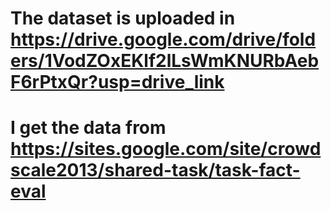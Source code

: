 # The dataset is uploaded in https://drive.google.com/drive/folders/1VodZOxEKlf2lLsWmKNURbAebF6rPtxQr?usp=drive_link
# I get the data from https://sites.google.com/site/crowdscale2013/shared-task/task-fact-eval
